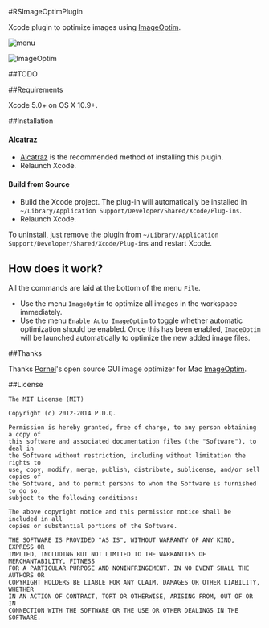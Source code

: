 #RSImageOptimPlugin

Xcode plugin to optimize images using [ImageOptim](https://github.com/pornel/ImageOptim).

![menu](https://raw.githubusercontent.com/yeahdongcn/RSImageOptimPlugin/master/RSImageOptimPlugin-screenshot@2x.png)

![ImageOptim](https://raw.githubusercontent.com/yeahdongcn/RSImageOptimPlugin/master/ImageOptim-screenshot@2x.png)

##TODO

##Requirements

Xcode 5.0+ on OS X 10.9+.

##Installation

#### [Alcatraz](https://github.com/supermarin/Alcatraz)

* [Alcatraz](https://github.com/supermarin/Alcatraz) is the recommended method of installing this plugin.
* Relaunch Xcode.

#### Build from Source

* Build the Xcode project. The plug-in will automatically be installed in `~/Library/Application Support/Developer/Shared/Xcode/Plug-ins`. 
* Relaunch Xcode.

To uninstall, just remove the plugin from `~/Library/Application Support/Developer/Shared/Xcode/Plug-ins` and restart Xcode.

## How does it work?

All the commands are laid at the bottom of the menu `File`.

* Use the menu `ImageOptim` to optimize all images in the workspace immediately.
* Use the menu `Enable Auto ImageOptim` to toggle whether automatic optimization should be enabled. Once this has been enabled, `ImageOptim` will be launched automatically to optimize the new added image files. 

##Thanks

Thanks [Pornel](https://github.com/pornel)'s open source GUI image optimizer for Mac [ImageOptim](https://imageoptim.com).

##License

    The MIT License (MIT)

    Copyright (c) 2012-2014 P.D.Q.

    Permission is hereby granted, free of charge, to any person obtaining a copy of
    this software and associated documentation files (the "Software"), to deal in
    the Software without restriction, including without limitation the rights to
    use, copy, modify, merge, publish, distribute, sublicense, and/or sell copies of
    the Software, and to permit persons to whom the Software is furnished to do so,
    subject to the following conditions:

    The above copyright notice and this permission notice shall be included in all
    copies or substantial portions of the Software.

    THE SOFTWARE IS PROVIDED "AS IS", WITHOUT WARRANTY OF ANY KIND, EXPRESS OR
    IMPLIED, INCLUDING BUT NOT LIMITED TO THE WARRANTIES OF MERCHANTABILITY, FITNESS
    FOR A PARTICULAR PURPOSE AND NONINFRINGEMENT. IN NO EVENT SHALL THE AUTHORS OR
    COPYRIGHT HOLDERS BE LIABLE FOR ANY CLAIM, DAMAGES OR OTHER LIABILITY, WHETHER
    IN AN ACTION OF CONTRACT, TORT OR OTHERWISE, ARISING FROM, OUT OF OR IN
    CONNECTION WITH THE SOFTWARE OR THE USE OR OTHER DEALINGS IN THE SOFTWARE.
